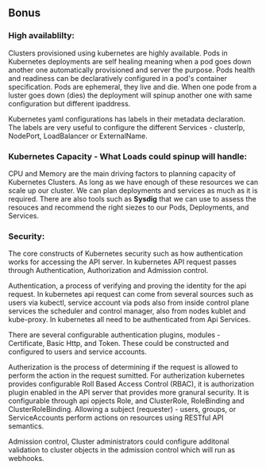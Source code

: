 
## Bonus

### High availablilty: 
<p>Clusters provisioned using kubernetes are highly available. Pods in Kubernetes deployments are self healing meaning when a pod goes down another one automatically provisioned and server the purpose. Pods health and readiness can be declaratively configured in a pod's container specification. 
Pods are ephemeral, they live and die. When one pode from a luster goes down (dies) the deployment will spinup another one with same configuration but different ipaddress. </p>
<p>Kubernetes yaml configurations has labels in their metadata declaration. The labels are very useful to configure the different Services - clusterIp, NodePort, LoadBalancer or ExternalName.</p>

### Kubernetes Capacity - What Loads could spinup will handle:
<p>CPU and Memory are the main driving factors to planning capacity of Kubernetes Clusters. As long as we have enough of these resources we can scale up our cluster. We can plan deployments and services as much as it is required. There are also tools such as <strong>Sysdig</strong> that we can use to assess the resouces and recommend the right siezes to our Pods, Deployments, and Services. </p>

### Security:
<p>The core constructs of Kubernetes security such as how authentication works for accessing the API server. In kubernetes API request passes through Authentication, Authorization and Admission control. </p>

<p>Authentication, a process of verifying and proving the identity for the api request. In kubernetes api request can come from several sources such as users via kubectl, service account via pods also from inside control plane services the scheduler and control manager, also from nodes kublet and kube-proxy. In kubernetes all need to be authenticated from Api Services. </p>

<p>There are several configurable authentication plugins, modules - Certificate, Basic Http, and Token. These could be constructed and configured to users and service accounts.</p>

<p>Autherization is the process of determining if the request is allowed to perform the action in the request sumitted. For autherization kubernetes provides configurable Roll Based Access Control (RBAC), it is authorization plugin enabled in the API server that provides more granural security. It is configurable through api opjects Role, and ClusterRole, RoleBinding  and ClusterRoleBinding. Allowing a subject (requester) - users, groups, or ServiceAccounts perform actions on resources using RESTful API semantics.</p>

<p>Admission control, Cluster administrators could configure additonal validation to cluster objects in the admission control which will run as webhooks.</p>

